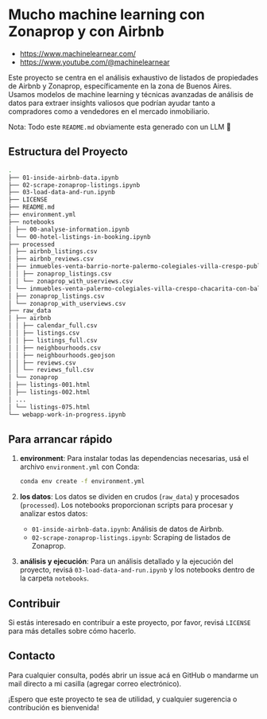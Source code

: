 # Mucho machine learning con Zonaprop y con Airbnb
- https://www.machinelearnear.com/
- https://www.youtube.com/@machinelearnear

Este proyecto se centra en el análisis exhaustivo de listados de propiedades de Airbnb y Zonaprop, específicamente en la zona de Buenos Aires. Usamos modelos de machine learning y técnicas avanzadas de análisis de datos para extraer insights valiosos que podrían ayudar tanto a compradores como a vendedores en el mercado inmobiliario.

Nota: Todo este `README.md` obviamente esta generado con un LLM 🤡

## Estructura del Proyecto
```sh
.
├── 01-inside-airbnb-data.ipynb
├── 02-scrape-zonaprop-listings.ipynb
├── 03-load-data-and-run.ipynb
├── LICENSE
├── README.md
├── environment.yml
├── notebooks
│ ├── 00-analyse-information.ipynb
│ └── 00-hotel-listings-in-booking.ipynb
├── processed
│ ├── airbnb_listings.csv
│ ├── airbnb_reviews.csv
│ ├── inmuebles-venta-barrio-norte-palermo-colegiales-villa-crespo-publicado-hace-menos-de-45-dias-50000-130000-dolar-orden-visitas-descendente
│ │ ├── zonaprop_listings.csv
│ │ └── zonaprop_with_userviews.csv
│ └── inmuebles-venta-palermo-colegiales-villa-crespo-chacarita-con-balcon-y-disposicion-frente-mas-30-m2-cubiertos-50000-130000-dolar
│ ├── zonaprop_listings.csv
│ └── zonaprop_with_userviews.csv
├── raw_data
│ ├── airbnb
│ │ ├── calendar_full.csv
│ │ ├── listings.csv
│ │ ├── listings_full.csv
│ │ ├── neighbourhoods.csv
│ │ ├── neighbourhoods.geojson
│ │ ├── reviews.csv
│ │ └── reviews_full.csv
│ └── zonaprop
│ ├── listings-001.html
│ ├── listings-002.html
│ ...
│ └── listings-075.html
└── webapp-work-in-progress.ipynb
```


## Para arrancar rápido

1. **environment**: Para instalar todas las dependencias necesarias, usá el archivo `environment.yml` con Conda:

    ```bash
    conda env create -f environment.yml
    ```

2. **los datos**: Los datos se dividen en crudos (`raw_data`) y procesados (`processed`). Los notebooks proporcionan scripts para procesar y analizar estos datos:

    - `01-inside-airbnb-data.ipynb`: Análisis de datos de Airbnb.
    - `02-scrape-zonaprop-listings.ipynb`: Scraping de listados de Zonaprop.

3. **análisis y ejecución**: Para un análisis detallado y la ejecución del proyecto, revisá `03-load-data-and-run.ipynb` y los notebooks dentro de la carpeta `notebooks`.

## Contribuir

Si estás interesado en contribuir a este proyecto, por favor, revisá `LICENSE` para más detalles sobre cómo hacerlo.

## Contacto

Para cualquier consulta, podés abrir un issue acá en GitHub o mandarme un mail directo a mi casilla (agregar correo electrónico).

¡Espero que este proyecto te sea de utilidad, y cualquier sugerencia o contribución es bienvenida!

